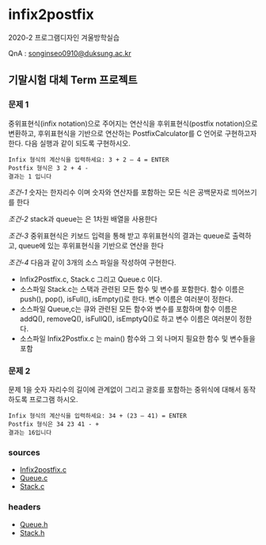 # infix2postfix

2020-2 프로그램디자인 겨울방학실습

QnA : songinseo0910@duksung.ac.kr

## 기말시험 대체 Term 프로젝트

### 문제 1
중위표현식(infix notation)으로 주어지는 연산식을 후위표현식(postfix notation)으로 변환하고, 후위표현식을 기반으로 연산하는 PostfixCalculator를 C 언어로 구현하고자 한다. 다음 실행과 같이 되도록 구현하시오.

```
Infix 형식의 계산식을 입력하세요: 3 + 2 – 4 = ENTER
Postfix 형식은 3 2 + 4 - 
결과는 1 입니다
```
*조건-1* 숫자는 한자리수 이며 숫자와 연산자를 포함하는 모든 식은 공백문자로 띄어쓰기를 한다

*조건-2* stack과 queue는 은 1차원 배열을 사용한다

*조건-3* 중위표현식은 키보드 입력을 통해 받고 후위표현식의 결과는 queue로 출력하고, queue에 있는 후위표현식을 기반으로 연산을 한다

*조건-4* 다음과 같이 3개의 소스 파일을 작성하여 구현한다.
- Infix2Postfix.c, Stack.c 그리고 Queue.c 이다.
- 소스파일 Stack.c는 스택과 관련된 모든 함수 및 변수를 포함한다. 함수 이름은 push(), pop(), isFull(), isEmpty()로 한다. 변수 이름은 여러분이 정한다.
- 소스파일 Queue,c는 큐와 관련된 모든 함수와 변수를 포함하며 함수 이름은 addQ(), removeQ(), isFullQ(), isEmptyQ()로 하고 변수 이름은 여러분이 정한다.
- 소스파일 Infix2Postfix.c 는 main() 함수와 그 외 나머지 필요한 함수 및 변수들을 포함

### 문제 2
문제 1을 숫자 자리수의 길이에 관계없이 그리고 괄호를 포함하는 중위식에 대해서 동작하도록 프로그램 하시오.
```
Infix 형식의 계산식을 입력하세요: 34 + (23 – 41) = ENTER
Postfix 형식은 34 23 41 - + 
결과는 16입니다
```

### sources
- [Infix2postfix.c](https://github.com/fortunetiger/infix2postfix/blob/master/sources/Infix2Postfix.c)
- [Queue.c](https://github.com/fortunetiger/infix2postfix/blob/master/sources/Queue.c)
- [Stack.c](https://github.com/fortunetiger/infix2postfix/blob/master/sources/Stack.c)

### headers
- [Queue.h](https://github.com/fortunetiger/infix2postfix/blob/master/headers/Queue.h)
- [Stack.h](https://github.com/fortunetiger/infix2postfix/blob/master/headers/Stack.h)
